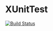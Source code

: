 # XUnitTest

[![Build Status](https://travis-ci.org/SunriseDigital/XUnitTest.svg)](https://travis-ci.org/SunriseDigital/XUnitTest)
